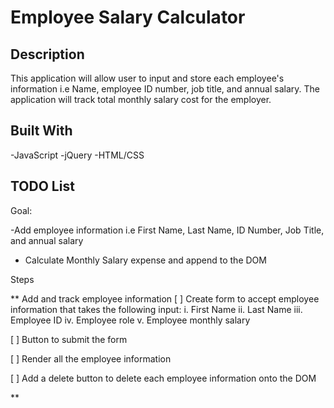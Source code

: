 # Employee Salary Calculator

## Description

This application will allow user to input and store each employee's information i.e Name, employee ID number, job title, and annual salary. The application will track total monthly salary cost for the employer.

## Built With

-JavaScript
-jQuery
-HTML/CSS

## TODO List

Goal:

-Add employee information i.e First Name, Last Name, ID Number, Job Title, and annual salary

- Calculate Monthly Salary expense and append to the DOM

Steps

\*\* Add and track employee information
[ ] Create form to accept employee information that takes the following input:
i. First Name
ii. Last Name
iii. Employee ID
iv. Employee role
v. Employee monthly salary

[ ] Button to submit the form

[ ] Render all the employee information

[ ] Add a delete button to delete each employee information onto the DOM

\*\*
